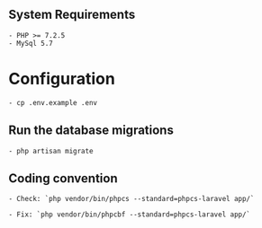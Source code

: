 ## System Requirements
    - PHP >= 7.2.5
    - MySql 5.7

# Configuration
    - cp .env.example .env

## Run the database migrations

    - php artisan migrate

## Coding convention

    - Check: `php vendor/bin/phpcs --standard=phpcs-laravel app/`

    - Fix: `php vendor/bin/phpcbf --standard=phpcs-laravel app/`
